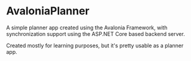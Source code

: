 # AvaloniaPlanner
A simple planner app created using the Avalonia Framework, with synchronization support using the ASP.NET Core based backend server.

Created mostly for learning purposes, but it's pretty usable as a planner app.

